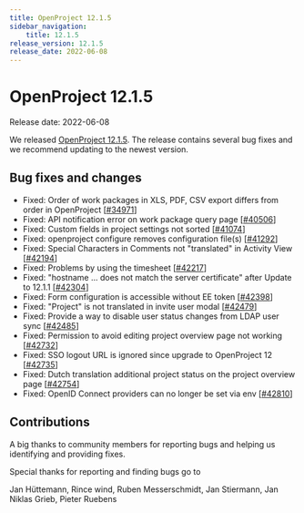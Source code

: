 ```yaml
---
title: OpenProject 12.1.5
sidebar_navigation:
    title: 12.1.5
release_version: 12.1.5
release_date: 2022-06-08
---
```


# OpenProject 12.1.5

Release date: 2022-06-08

We released [OpenProject 12.1.5](https://community.openproject.org/versions/1552).
The release contains several bug fixes and we recommend updating to the newest version.

## Bug fixes and changes

- Fixed: Order of work packages in XLS, PDF, CSV export differs from order in OpenProject \[[#34971](https://community.openproject.org/wp/34971)\]
- Fixed: API notification error on work package query page \[[#40506](https://community.openproject.org/wp/40506)\]
- Fixed: Custom fields in project settings not sorted \[[#41074](https://community.openproject.org/wp/41074)\]
- Fixed: openproject configure removes configuration file(s) \[[#41292](https://community.openproject.org/wp/41292)\]
- Fixed: Special Characters in Comments not "translated" in Activity View \[[#42194](https://community.openproject.org/wp/42194)\]
- Fixed: Problems by using the timesheet \[[#42217](https://community.openproject.org/wp/42217)\]
- Fixed: "hostname ... does not match the server certificate" after Update to 12.1.1 \[[#42304](https://community.openproject.org/wp/42304)\]
- Fixed: Form configuration is accessible without EE token \[[#42398](https://community.openproject.org/wp/42398)\]
- Fixed: "Project" is not translated in invite user modal \[[#42479](https://community.openproject.org/wp/42479)\]
- Fixed: Provide a way to disable user status changes from LDAP user sync \[[#42485](https://community.openproject.org/wp/42485)\]
- Fixed: Permission to avoid editing project overview page not working \[[#42732](https://community.openproject.org/wp/42732)\]
- Fixed: SSO logout URL is ignored since upgrade to OpenProject 12 \[[#42735](https://community.openproject.org/wp/42735)\]
- Fixed: Dutch translation additional project status on the project overview page \[[#42754](https://community.openproject.org/wp/42754)\]
- Fixed: OpenID Connect providers can no longer be set via env \[[#42810](https://community.openproject.org/wp/42810)\]

## Contributions
A big thanks to community members for reporting bugs and helping us identifying and providing fixes.

Special thanks for reporting and finding bugs go to

Jan Hüttemann, Rince wind, Ruben Messerschmidt, Jan Stiermann, Jan Niklas Grieb, Pieter Ruebens
